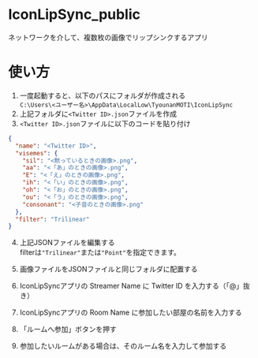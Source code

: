 # IconLipSync_public
ネットワークを介して、複数枚の画像でリップシンクするアプリ

# 使い方
1. 一度起動すると、以下のパスにフォルダが作成される  
  `C:\Users\<ユーザー名>\AppData\LocalLow\TyounanMOTI\IconLipSync`
2. 上記フォルダに`<Twitter ID>.json`ファイルを作成
3. `<Twitter ID>.json`ファイルに以下のコードを貼り付け  
```json
{
  "name": "<Twitter ID>",
  "visemes": {
    "sil": "<黙っているときの画像>.png",
    "aa": "<「あ」のときの画像>.png",
    "E": "<「え」のときの画像>.png",
    "ih": "<「い」のときの画像>.png",
    "oh": "<「お」のときの画像>.png",
    "ou": "<「う」のときの画像>.png",
    "consonant": "<子音のときの画像>.png"
  },
  "filter": "Trilinear"
}
```

4. 上記JSONファイルを編集する  
  filterは`"Trilinear"`または`"Point"`を指定できます。
  
5. 画像ファイルをJSONファイルと同じフォルダに配置する
6. IconLipSyncアプリの Streamer Name に Twitter ID を入力する（「@」抜き）
7. IconLipSyncアプリの Room Name に参加したい部屋の名前を入力する
8. 「ルームへ参加」ボタンを押す
9. 参加したいルームがある場合は、そのルーム名を入力して参加する

